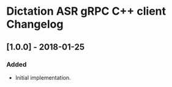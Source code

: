 # Dictation ASR gRPC C++ client Changelog

## [1.0.0] - 2018-01-25
### Added
- Initial implementation.

